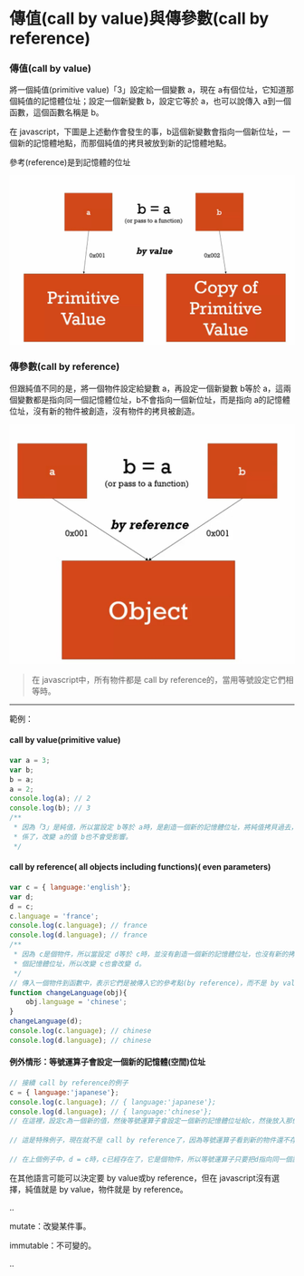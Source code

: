 # 傳值(call by value)與傳參數(call by reference)

### 傳值(call by value)

將一個純值(primitive value)「3」設定給一個變數 a，現在 a有個位址，它知道那個純值的記憶體位址；設定一個新變數 b，設定它等於 a，也可以說傳入 a到一個函數，這個函數名稱是 b。

在 javascript，下圖是上述動作會發生的事，b這個新變數會指向一個新位址，一個新的記憶體地點，而那個純值的拷貝被放到新的記憶體地點。

參考(reference)是到記憶體的位址

<img src='images/36_001.jpg' width='700'>

### 傳參數(call by reference)

但跟純值不同的是，將一個物件設定給變數 a，再設定一個新變數 b等於 a，這兩個變數都是指向同一個記憶體位址，b不會指向一個新位址，而是指向 a的記憶體位址，沒有新的物件被創造，沒有物件的拷貝被創造。

<img src='images/36_002.jpg' width='700'>



> 在 javascript中，所有物件都是 call by reference的，當用等號設定它們相等時。

----------------------

範例：

#### call by value(primitive value)

```javascript
var a = 3;
var b;
b = a;
a = 2;
console.log(a); // 2
console.log(b); // 3
/**
 * 因為「3」是純值，所以當設定 b等於 a時，是創造一個新的記憶體位址，將純值拷貝過去，之後 a跟 b就沒有關
 * 係了，改變 a的值 b也不會受影響。
 */
```

#### call by reference( all objects including functions)( even parameters)

```javascript
var c = { language:'english'};
var d;
d = c;
c.language = 'france';
console.log(c.language); // france
console.log(d.language); // france
/**
 * 因為 c是個物件，所以當設定 d等於 c時，並沒有創造一個新的記憶體位址，也沒有新的拷貝被創造，它們都指向同一
 * 個記憶體位址，所以改變 c也會改變 d。
 */
// 傳入一個物件到函數中，表示它們是被傳入它的參考點(by reference)，而不是 by value，所以obj會指向d的記憶體位址，d已經指向c的記憶體位址。
function changeLanguage(obj){
	obj.language = 'chinese';
}
changeLanguage(d);
console.log(c.language); // chinese
console.log(d.language); // chinese
```

#### 例外情形：等號運算子會設定一個新的記憶體(空間)位址

```javascript
// 接續 call by reference的例子
c = { language:'japanese'};
console.log(c.language); // { language:'japanese'};
console.log(d.language); // { language:'chinese'};
// 在這裡，設定c為一個新的值，然後等號運算子會設定一個新的記憶體位址給c，然後放入那個值，所以d和c不再指向同一個記憶體位址了

// 這是特殊例子，現在就不是 call by reference了，因為等號運算子看到新的物件還不存在於記憶體，它必須建立另一個記憶體位址給這個新物件，所以它建立一個新的記憶體位址，然後將c指向他。

// 在上個例子中，d = c時，c已經存在了，它是個物件，所以等號運算子只要把d指向同一個記憶體位址就好。
```



在其他語言可能可以決定要 by value或by reference，但在 javascript沒有選擇，純值就是 by value，物件就是 by reference。

..

mutate：改變某件事。

immutable：不可變的。

..

